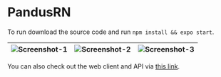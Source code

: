 # PandusRN

To run download the source code and run `npm install && expo start`.

![Screenshot-1][1] | ![Screenshot-2][2] | ![Screenshot-3][3]
--- | --- | ---

[1]: https://docs.google.com/uc?id=1mj2sVmDmBhRjupxc2hls9qMlArcm6Bb9
[2]: https://docs.google.com/uc?id=1dOaghdoU1wFp5bN55Esh2541lkMyRSBb
[3]: https://docs.google.com/uc?id=1XnSGMeC3Rzh7twu9UFxedi08U5LClfhm

You can also check out the web client and API via [this link](https://github.com/bexuma/pandus).
